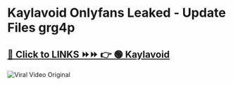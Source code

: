 
 # Kaylavoid Onlyfans Leaked - Update Files grg4p

## <h2><a href="https://clipsfans.com/Kaylavoid&ref=git">🔗 Click to LINKS ⏩⏩ 👉 🟢 Kaylavoid </a></h2>

<a href="https://clipsfans.com/Kaylavoid&ref=git" rel="nofollow" data-target="animated-image.originalLink"><img src="https://i.ibb.co.com/xMMVF88/686577567.gif" alt="Viral Video Original" style="max-width: 100%; display: inline-block;" data-target="animated-image.originalImage"></a>

